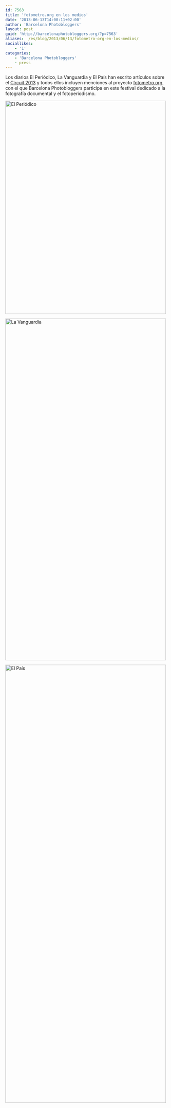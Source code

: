 ```yaml
---
id: 7563
title: 'fotometro.org en los medios'
date: '2013-06-13T14:00:11+02:00'
author: 'Barcelona Photobloggers'
layout: post
guid: 'http://barcelonaphotobloggers.org/?p=7563'
aliases:  /es/blog/2013/06/13/fotometro-org-en-los-medios/
sociallikes:
    - '1'
categories:
    - 'Barcelona Photobloggers'
    - press
---
```


Los diarios El Periódico, La Vanguardia y El País han escrito artículos sobre el <a href="http://circuitfotobarcelona.org/">Circuit 2013</a> y todos ellos incluyen menciones al proyecto <a href="http://fotometro.org/">fotometro.org</a>, con el que Barcelona Photobloggers participa en este festival dedicado a la fotografía documental y el fotoperiodismo.

<a href="http://www.elperiodico.com/es/noticias/ocio-y-cultura/barcelona-recupera-gran-cita-fotografica-2416000"><img src="/uploads/2016/02/elperiodico.jpg" alt="El Periódico" width="500" height="664" class="alignnone size-full wp-image-7564"></a>

<a href="http://www.lavanguardia.com/cultura/20130612/54375914539/fotografia-documental-barcelona.html"><img src="/uploads/2016/02/lavanguardia.jpg" alt="La Vanguardia" width="500" height="1064" class="alignnone size-full wp-image-7568"></a>

<a href="http://ccaa.elpais.com/ccaa/2013/06/12/quadern/1371071875_828052.html"><img src="/uploads/2016/02/elpais.jpg" alt="El País" width="500" height="1364" class="alignnone size-full wp-image-7567"></a>